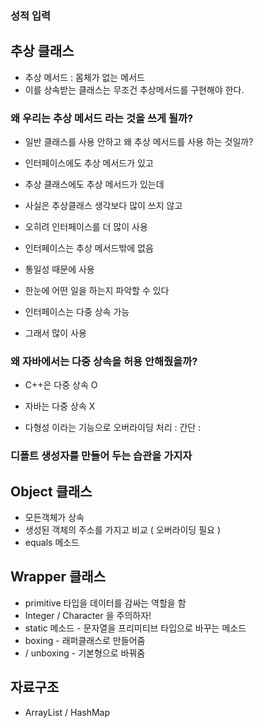 
### 성적 입력 ###


## 추상 클래스

-  추상 메서드 : 몸체가 없는 메서드
- 이를 상속받는 클래스는 무조건 추상메서드를 구현해야 한다.

### 왜 우리는 추상 메서드 라는 것을 쓰게 될까?

- 일반 클래스를 사용 안하고 왜 추상 메서드를 사용 하는 것일까?
- 인터페이스에도 추상 메서드가 있고 
- 추상 클래스에도 추상 메서드가 있는데

- 사실은 추상클래스 생각보다 많이 쓰지 않고 
- 오히려 인터페이스를 더 많이 사용
- 인터페이스는 추상 메서드밖에 없음
- 통일성 때문에 사용
- 한눈에 어떤 일을 하는지 파악할 수 있다

- 인터페이스는 다중 상속 가능
- 그래서 많이 사용

### 왜 자바에서는 다중 상속을 허용 안해줬을까?

- C++은 다중 상속 O
- 자바는 다중 상속 X

- 다형성 이라는 기능으로 오버라이딩 처리 : 간단 :


### 디폴트 생성자를 만들어 두는 습관을 가지자


## Object 클래스

- 모든객체가 상속
- 생성된 객체의 주소를 가지고 비교 ( 오버라이딩 필요 )
- equals 메소드 

## Wrapper 클래스

- primitive 타입을 데이터를 감싸는 역할을 함
- Integer / Character 을 주의하자!
- static 메소드 - 문자열을 프리미티브 타입으로 바꾸는 메소드
- boxing - 래퍼클래스로 만들어줌
- / unboxing - 기본형으로 바꿔줌

## 자료구조

- ArrayList / HashMap 
<!--stackedit_data:
eyJoaXN0b3J5IjpbLTE0NTg4MTY3NTAsNTg5MjQzNDIzLDEyOT
E1OTgwNzksNzMyNDk4NTc3LDE0NjQwMTQ1NDcsLTEyMDE2Njc5
MzAsLTk0OTMwMjc4OSwzNTI0NTU2MDEsNDk3ODE4ODEwXX0=
-->